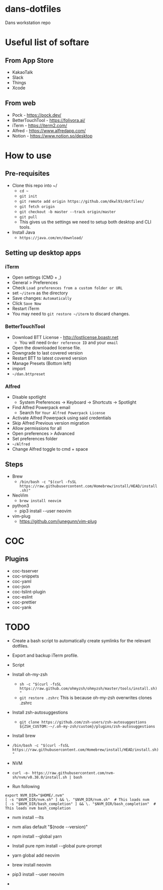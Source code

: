 # dans-dotfiles

Dans workstation repo

# Useful list of softare
## From App Store
* KakaoTalk
* Slack
* Things
* Xcode

## From web
* Pock - https://pock.dev/
* BetterTouchTool - https://folivora.ai/
* iTerm - https://iterm2.com/
* Alfred - https://www.alfredapp.com/
* Notion - https://www.notion.so/desktop

# How to use
## Pre-requisites
* Clone this repo into ~/
  * `cd ~`
  * `git init`
  * `git remote add origin https://github.com/dkwl93/dotfiles/`
  * `git fetch origin`
  * `git checkout -b master --track origin/master`
  * `git pull`
  * This gives us the settings we need to setup both desktop and CLI tools.
* Install Java
  * `https://java.com/en/download/`
 
## Setting up desktop apps
### iTerm
* Open settings (CMD + ,)
* General > Preferences 
* Check `Load preferences from a custom folder or URL`
* set `~/iterm` as the directory
* Save changes: `Automatically`
* Click `Save Now`
* Restart iTerm
* You may need to `git restore ~/iterm` to discard changes.

### BetterTouchTool
* Download BTT License - http://lostlicense.boastr.net
  * You will need `Order reference ID` and your `email`
* Open the downloaded license file.
* Downgrade to last covered version
* Restart BTT to latest covered version
* Manage Presets (Bottom left)
* import
* `~/dan.bttpreset`

### Alfred
* Disable spotlight
  * System Preferences -> Keyboard -> Shortcuts -> Spotlight
* Find Alfred Powerpack email
  * Search for `Your Alfred Powerpack License`
* Activate Alfred Powerpack using said credentials
* Skip Alfred Previous version migration
* Allow permissions for all
* Open preferences > Advanced
* Set preferences folder 
* `~/Alfred`
* Change Alfred toggle to cmd + space

## Steps
* Brew
  * `/bin/bash -c "$(curl -fsSL https://raw.githubusercontent.com/Homebrew/install/HEAD/install.sh)"`
* NeoVim
  * `brew install neovim`
* python3
  * pip3 install --user neovim
* vim-plug
  * https://github.com/junegunn/vim-plug

# COC
## Plugins
* coc-tsserver
* coc-snippets
* coc-yaml
* coc-json
* coc-tslint-plugin
* coc-eslint
* coc-prettier
* coc-yank

# TODO
* Create a bash script to automatically create symlinks for the relevant dotfiles.
* Export and backup iTerm profile.
* Script
 * Install oh-my-zsh
   * `sh -c "$(curl -fsSL https://raw.github.com/ohmyzsh/ohmyzsh/master/tools/install.sh)"`
   * `git restore .zshrc` This is because oh-my-zsh overwrites clones .zshrc
 * Install zsh-autosuggestions
   * `git clone https://github.com/zsh-users/zsh-autosuggestions ${ZSH_CUSTOM:-~/.oh-my-zsh/custom}/plugins/zsh-autosuggestions`

 * Install brew
  * `/bin/bash -c "$(curl -fsSL https://raw.githubusercontent.com/Homebrew/install/HEAD/install.sh)"`
 * NVM
  * `curl -o- https://raw.githubusercontent.com/nvm-sh/nvm/v0.38.0/install.sh | bash` 
  * Run following
```
export NVM_DIR="$HOME/.nvm"
[ -s "$NVM_DIR/nvm.sh" ] && \. "$NVM_DIR/nvm.sh"  # This loads nvm
[ -s "$NVM_DIR/bash_completion" ] && \. "$NVM_DIR/bash_completion"  # This loads nvm bash_completion
```
   * nvm install --lts
   * nvm alias default "$(node --version)"
 
 * npm install --global yarn
 * Install pure npm install --global pure-prompt
 * yarn global add neovim
 * brew install neovim
 * pip3 install --user neovim
 * 
